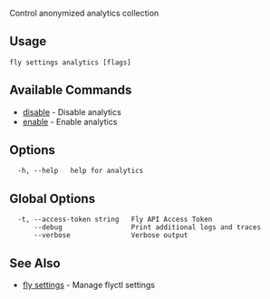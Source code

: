 Control anonymized analytics collection

## Usage
~~~
fly settings analytics [flags]
~~~

## Available Commands
* [disable](/docs/flyctl/fly-settings-analytics-disable/)	 - Disable analytics
* [enable](/docs/flyctl/fly-settings-analytics-enable/)	 - Enable analytics

## Options

~~~
  -h, --help   help for analytics
~~~

## Global Options

~~~
  -t, --access-token string   Fly API Access Token
      --debug                 Print additional logs and traces
      --verbose               Verbose output
~~~

## See Also

* [fly settings](/docs/flyctl/fly-settings/)	 - Manage flyctl settings

